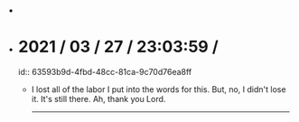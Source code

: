 -
- # 2021 / 03 / 27 / 23:03:59 /
  id:: 63593b9d-4fbd-48cc-81ca-9c70d76ea8ff
	- I lost all of the labor I put into the words for this.  But, no, I didn't lose it. It's still there. Ah, thank you Lord.
	  
	  ---
	  
	  <!-- Exported from TiddlyWiki at 19:18, 22nd October 2022 -->